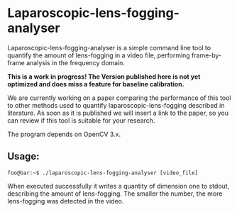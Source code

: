 # Laparoscopic-lens-fogging-analyser

Laparoscopic-lens-fogging-analyser is a simple command line tool to quantify the amount of lens-fogging in a video file, performing frame-by-frame analysis in the frequency domain.

**This is a work in progress! The Version published here is not yet optimized and does miss a feature for baseline calibration.**

We are currently working on a paper comparing the performance of this tool to other methods used to quantify laparoscopic-lens-fogging described in literature. 
As soon as it is published we will insert a link to the paper, so you can review if this tool is suitable for your research.


The program depends on OpenCV 3.x.

## Usage:
```console
foo@bar:~$ ./laparoscopic-lens-fogging-analyser [video_file]
```

When executed successfully it writes a quantity of dimension one to stdout, describing the amount of lens-fogging. The smaller the number, the more lens-fogging was detected in the video.


